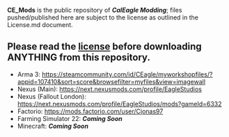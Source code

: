 **CE_Mods** is the public repository of ***CalEagle Modding***; files pushed/published here are subject to the license as outlined in the License.md document. 

## Please read the [license](https://github.com/Eagle-Studios/CE_Mods?tab=License-1-ov-file#readme) before downloading ANYTHING from this repository.

- Arma 3: https://steamcommunity.com/id/CEagle/myworkshopfiles/?appid=107410&sort=score&browsefilter=myfiles&view=imagewall
- Nexus (Main): https://next.nexusmods.com/profile/EagleStudios
- Nexus (Fallout London): https://next.nexusmods.com/profile/EagleStudios/mods?gameId=6332
- Factorio: https://mods.factorio.com/user/Cjonas97
- Farming Simulator 22: ***Coming Soon***
- Minecraft: ***Coming Soon***
